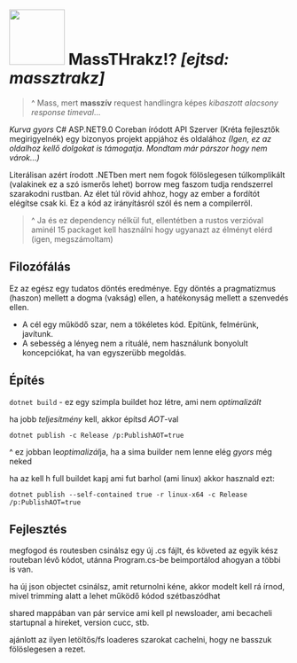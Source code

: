 # <img src="https://git.anchietae.cc/repo-avatars/ae9d4e114ed8458fc02025c395cb97616f641f9262aebcf8c2737df494807174" width="100px"> MassTHrakz!? *[ejtsd: massztrakz]*
> ^ Mass, mert **masszív** request handlingra képes *kibaszott alacsony response timeval*...

*Kurva gyors* C# ASP.NET9.0 Coreban íródott API Szerver (Kréta fejlesztők megirigyelnék) egy bizonyos projekt appjához és oldalához *(Igen, ez az oldalhoz kellő dolgokat is támogatja. Mondtam már párszor hogy nem várok...)*

Literálisan azért írodott .NETben mert nem fogok fölöslegesen túlkomplikált (valakinek ez a szó ismerős lehet) borrow meg faszom tudja rendszerrel szarakodni rustban. Az élet túl rövid ahhoz, hogy az ember a fordítót elégítse csak ki. Ez a kód az irányításról szól és nem a compilerröl.
> ^ Ja és ez dependency nélkül fut, ellentétben a rustos verzióval aminél 15 packaget kell használni hogy ugyanazt az élményt elérd (igen, megszámoltam)

## Filozófálás
Ez az egész egy tudatos döntés eredménye. Egy döntés a pragmatizmus (haszon) mellett a dogma (vakság) ellen, a hatékonyság mellett a szenvedés ellen.

- A cél egy működő szar, nem a tökéletes kód. Epítünk, felmérünk, javítunk.
- A sebesség a lényeg nem a rituálé, nem használunk bonyolult koncepciókat, ha van egyszerübb megoldás.

## Építés
`dotnet build` - ez egy szimpla buildet hoz létre, ami nem *optimalizált*

ha jobb *teljesítmény* kell, akkor építsd *AOT*-val
```shell
dotnet publish -c Release /p:PublishAOT=true
```
^ ez jobban le*optimalizál*ja, ha a sima builder nem lenne elég *gyors* még neked

ha az kell h full buildet kapj ami fut barhol (ami linux) akkor hasznald ezt:
```shell
dotnet publish --self-contained true -r linux-x64 -c Release /p:PublishAOT=true
```

## Fejlesztés
megfogod és routesben csinálsz egy új .cs fájlt, és követed az egyik kész routeban lévő kódot, utánna Program.cs-be beimportálod ahogyan a többi is van.

ha új json objectet csinálsz, amit returnolni kéne, akkor modelt kell rá írnod, mivel trimming alatt a lehet működő kódod szétbaszódhat

shared mappában van pár service ami kell pl newsloader, ami becacheli startupnal a hireket, version cucc, stb.

ajánlott az ilyen letöltős/fs loaderes szarokat cachelni, hogy ne basszuk fölöslegesen a rezet.